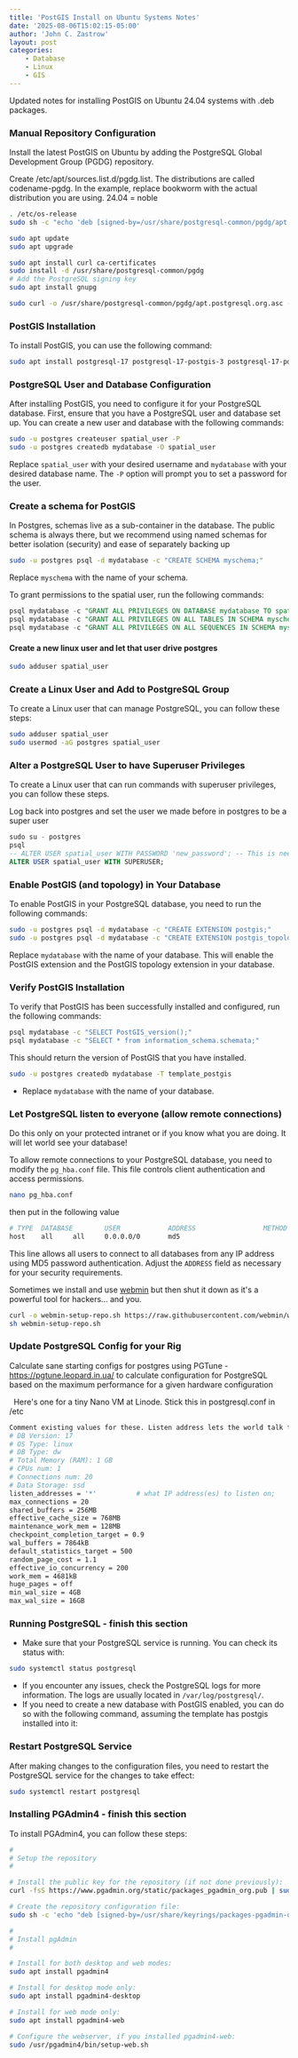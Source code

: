 ```yaml
---
title: 'PostGIS Install on Ubuntu Systems Notes'
date: '2025-08-06T15:02:15-05:00'
author: 'John C. Zastrow'
layout: post
categories:
    - Database
    - Linux
    - GIS
---
```


Updated notes for installing PostGIS on Ubuntu 24.04 systems with .deb packages.

### Manual Repository Configuration
Install the latest PostGIS on Ubuntu by adding the PostgreSQL Global Development Group (PGDG) repository. 

Create /etc/apt/sources.list.d/pgdg.list. The distributions are called codename-pgdg. In the example, replace bookworm with the actual distribution you are using. 24.04 = noble

```bash
. /etc/os-release
sudo sh -c "echo 'deb [signed-by=/usr/share/postgresql-common/pgdg/apt.postgresql.org.asc] https://apt.postgresql.org/pub/repos/apt $VERSION_CODENAME-pgdg main' >> /etc/apt/sources.list.d/pgdg.list"

sudo apt update
sudo apt upgrade

sudo apt install curl ca-certificates
sudo install -d /usr/share/postgresql-common/pgdg
# Add the PostgreSQL signing key
sudo apt install gnupg

sudo curl -o /usr/share/postgresql-common/pgdg/apt.postgresql.org.asc --fail https://www.postgresql.org/media/keys/ACCC4CF8.asc
```

### PostGIS Installation
To install PostGIS, you can use the following command:

```bash
sudo apt install postgresql-17 postgresql-17-postgis-3 postgresql-17-postgis-3-scripts
```
### PostgreSQL User and Database Configuration
After installing PostGIS, you need to configure it for your PostgreSQL database. First, ensure that you have a PostgreSQL user and database set up. You can create a new user and database with the following commands:


```bash
sudo -u postgres createuser spatial_user -P
sudo -u postgres createdb mydatabase -O spatial_user
```
Replace `spatial_user` with your desired username and `mydatabase` with your desired database name. The `-P` option will prompt you to set a password for the user.

### Create a schema for PostGIS

In Postgres, schemas live as a sub-container in the database. The public schema is always there, but we recommend using named schemas for better isolation (security) and ease of separately backing up 


```bash
sudo -u postgres psql -d mydatabase -c "CREATE SCHEMA myschema;"
```
Replace `myschema` with the name of your schema.


To grant permissions to the spatial user, run the following commands:
```sql
psql mydatabase -c "GRANT ALL PRIVILEGES ON DATABASE mydatabase TO spatial_user;" 
psql mydatabase -c "GRANT ALL PRIVILEGES ON ALL TABLES IN SCHEMA myschema TO spatial_user;" 
psql mydatabase -c "GRANT ALL PRIVILEGES ON ALL SEQUENCES IN SCHEMA myschema TO spatial_user;" 
```

#### Create a new linux user and let that user drive postgres

```bash
sudo adduser spatial_user
```


### Create a Linux User and Add to PostgreSQL Group
To create a Linux user that can manage PostgreSQL, you can follow these steps:
```bash
sudo adduser spatial_user
sudo usermod -aG postgres spatial_user
```

### Alter a PostgreSQL User to have Superuser Privileges
To create a Linux user that can run commands with superuser privileges, you can follow these steps.

Log back into postgres and set the user we made before in postgres to be a super user

```sql
sudo su - postgres
psql
-- ALTER USER spatial_user WITH PASSWORD 'new_password'; -- This is needed if you didn't set -- the right password above
ALTER USER spatial_user WITH SUPERUSER;

```
### Enable PostGIS (and topology) in Your Database
To enable PostGIS in your PostgreSQL database, you need to run the following commands:

```bash
sudo -u postgres psql -d mydatabase -c "CREATE EXTENSION postgis;"
sudo -u postgres psql -d mydatabase -c "CREATE EXTENSION postgis_topology;"
```

Replace `mydatabase` with the name of your database. This will enable the PostGIS extension and the PostGIS topology extension in your database.


### Verify PostGIS Installation

To verify that PostGIS has been successfully installed and configured, run the following commands:
```bash
psql mydatabase -c "SELECT PostGIS_version();" 
psql mydatabase -c "SELECT * from information_schema.schemata;"
```

This should return the version of PostGIS that you have installed.

```bash
sudo -u postgres createdb mydatabase -T template_postgis
```
- Replace `mydatabase` with the name of your database.



### Let PostgreSQL listen to everyone (allow remote connections)

Do this only on your protected intranet or if you know what you are doing. It will let world see your database!

To allow remote connections to your PostgreSQL database, you need to modify the `pg_hba.conf` file. This file controls client authentication and access permissions.

```bash
nano pg_hba.conf
```

then put in the following value

```bash
# TYPE  DATABASE        USER            ADDRESS                 METHOD
host    all     all     0.0.0.0/0       md5
```

This line allows all users to connect to all databases from any IP address using MD5 password authentication. Adjust the `ADDRESS` field as necessary for your security requirements.

Sometimes we install and use [webmin](https://webmin.com/) but then shut it down as it's a powerful tool for hackers... and you.

```bash 
curl -o webmin-setup-repo.sh https://raw.githubusercontent.com/webmin/webmin/master/webmin-setup-repo.sh
sh webmin-setup-repo.sh
```


### Update PostgreSQL Config for your Rig

Calculate sane starting configs for postgres using
PGTune - https://pgtune.leopard.in.ua/ to calculate configuration for PostgreSQL based on the maximum performance for a given hardware configuration

 
Here's one for a tiny Nano VM at Linode. Stick this in postgresql.conf in /etc

```bash
Comment existing values for these. Listen address lets the world talk to postgres
# DB Version: 17
# OS Type: linux
# DB Type: dw
# Total Memory (RAM): 1 GB
# CPUs num: 1
# Connections num: 20
# Data Storage: ssd
listen_addresses = '*'          # what IP address(es) to listen on;
max_connections = 20
shared_buffers = 256MB
effective_cache_size = 768MB
maintenance_work_mem = 128MB
checkpoint_completion_target = 0.9
wal_buffers = 7864kB
default_statistics_target = 500
random_page_cost = 1.1
effective_io_concurrency = 200
work_mem = 4681kB
huge_pages = off
min_wal_size = 4GB
max_wal_size = 16GB
```

### Running PostgreSQL - finish this section
- Make sure that your PostgreSQL service is running. You can check its status with:
```bash
sudo systemctl status postgresql
```
- If you encounter any issues, check the PostgreSQL logs for more information. The logs are usually located in `/var/log/postgresql/`.
- If you need to create a new database with PostGIS enabled, you can do so with the following command, assuming the template has postgis installed into it:

### Restart PostgreSQL Service
After making changes to the configuration files, you need to restart the PostgreSQL service for the changes to take effect:

```bash
sudo systemctl restart postgresql
```


### Installing PGAdmin4 - finish this section
To install PGAdmin4, you can follow these steps:

```bash
#
# Setup the repository
#

# Install the public key for the repository (if not done previously):
curl -fsS https://www.pgadmin.org/static/packages_pgadmin_org.pub | sudo gpg --dearmor -o /usr/share/keyrings/packages-pgadmin-org.gpg

# Create the repository configuration file:
sudo sh -c 'echo "deb [signed-by=/usr/share/keyrings/packages-pgadmin-org.gpg] https://ftp.postgresql.org/pub/pgadmin/pgadmin4/apt/$(lsb_release -cs) pgadmin4 main" > /etc/apt/sources.list.d/pgadmin4.list && apt update'

#
# Install pgAdmin
#

# Install for both desktop and web modes:
sudo apt install pgadmin4

# Install for desktop mode only:
sudo apt install pgadmin4-desktop

# Install for web mode only: 
sudo apt install pgadmin4-web 

# Configure the webserver, if you installed pgadmin4-web:
sudo /usr/pgadmin4/bin/setup-web.sh

```

